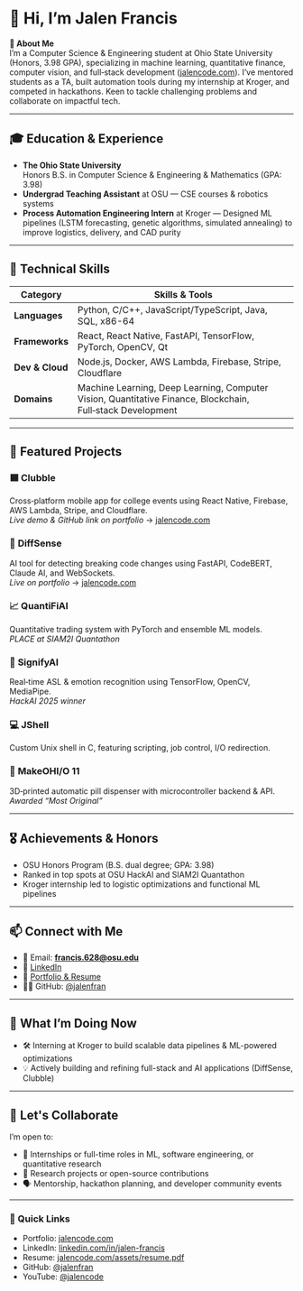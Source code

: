 # 👋 Hi, I’m **Jalen Francis**

**📘 About Me**  
I’m a Computer Science & Engineering student at Ohio State University (Honors, 3.98 GPA), specializing in machine learning, quantitative finance, computer vision, and full‑stack development ([jalencode.com](https://www.jalencode.com)). I’ve mentored students as a TA, built automation tools during my internship at Kroger, and competed in hackathons. Keen to tackle challenging problems and collaborate on impactful tech.

---

## 🎓 Education & Experience

- **The Ohio State University**  
  Honors B.S. in Computer Science & Engineering & Mathematics (GPA: 3.98)  
- **Undergrad Teaching Assistant** at OSU — CSE courses & robotics systems  
- **Process Automation Engineering Intern** at Kroger — Designed ML pipelines (LSTM forecasting, genetic algorithms, simulated annealing) to improve logistics, delivery, and CAD purity

---

## 🔧 Technical Skills

| Category         | Skills & Tools |
|------------------|----------------|
| **Languages**     | Python, C/C++, JavaScript/TypeScript, Java, SQL, x86-64 |
| **Frameworks**    | React, React Native, FastAPI, TensorFlow, PyTorch, OpenCV, Qt |
| **Dev & Cloud**   | Node.js, Docker, AWS Lambda, Firebase, Stripe, Cloudflare |
| **Domains**       | Machine Learning, Deep Learning, Computer Vision, Quantitative Finance, Blockchain, Full‑stack Development |

---

## 🚀 Featured Projects

### 🟦 **Clubble**  
Cross‑platform mobile app for college events using React Native, Firebase, AWS Lambda, Stripe, and Cloudflare.  
_Live demo & GitHub link on portfolio_ → [jalencode.com](https://www.jalencode.com)

### 🔮 **DiffSense**  
AI tool for detecting breaking code changes using FastAPI, CodeBERT, Claude AI, and WebSockets.  
_Live on portfolio_ → [jalencode.com](https://www.jalencode.com)

### 📈 **QuantiFiAI**  
Quantitative trading system with PyTorch and ensemble ML models.  
_PLACE at SIAM2I Quantathon_

### 🧠 **SignifyAI**  
Real‑time ASL & emotion recognition using TensorFlow, OpenCV, MediaPipe.  
_HackAI 2025 winner_

### 💻 **JShell**  
Custom Unix shell in C, featuring scripting, job control, I/O redirection.

### 💊 **MakeOHI/O 11**  
3D‑printed automatic pill dispenser with microcontroller backend & API.  
_Awarded “Most Original”_

---

## 🎖️ Achievements & Honors

- OSU Honors Program (B.S. dual degree; GPA: 3.98)  
- Ranked in top spots at OSU HackAI and SIAM2I Quantathon  
- Kroger internship led to logistic optimizations and functional ML pipelines  

---

## 📫 Connect with Me

- 📧 Email: **francis.628@osu.edu**  
- 🔗 [LinkedIn](https://linkedin.com/in/jalen-francis)  
- 💼 [Portfolio & Resume](https://jalencode.com)  
- 🧑‍💻 GitHub: [@jalenfran](https://github.com/jalenfran)

---

## 🌱 What I’m Doing Now

- 🛠️ Interning at Kroger to build scalable data pipelines & ML-powered optimizations  
- 💡 Actively building and refining full-stack and AI applications (DiffSense, Clubble)

---

## 🧠 Let's Collaborate

I’m open to:
- 💼 Internships or full-time roles in ML, software engineering, or quantitative research  
- 🤝 Research projects or open-source contributions  
- 🗣️ Mentorship, hackathon planning, and developer community events  

---

### 🔗 Quick Links

- Portfolio: [jalencode.com](https://jalencode.com)  
- LinkedIn: [linkedin.com/in/jalen-francis](https://linkedin.com/in/jalen-francis)  
- Resume: [jalencode.com/assets/resume.pdf](https://jalencode.com/assets/resume.pdf)  
- GitHub: [@jalenfran](https://github.com/jalenfran)
- YouTube: [@jalencode](https://www.youtube.com/@JalenCode)
